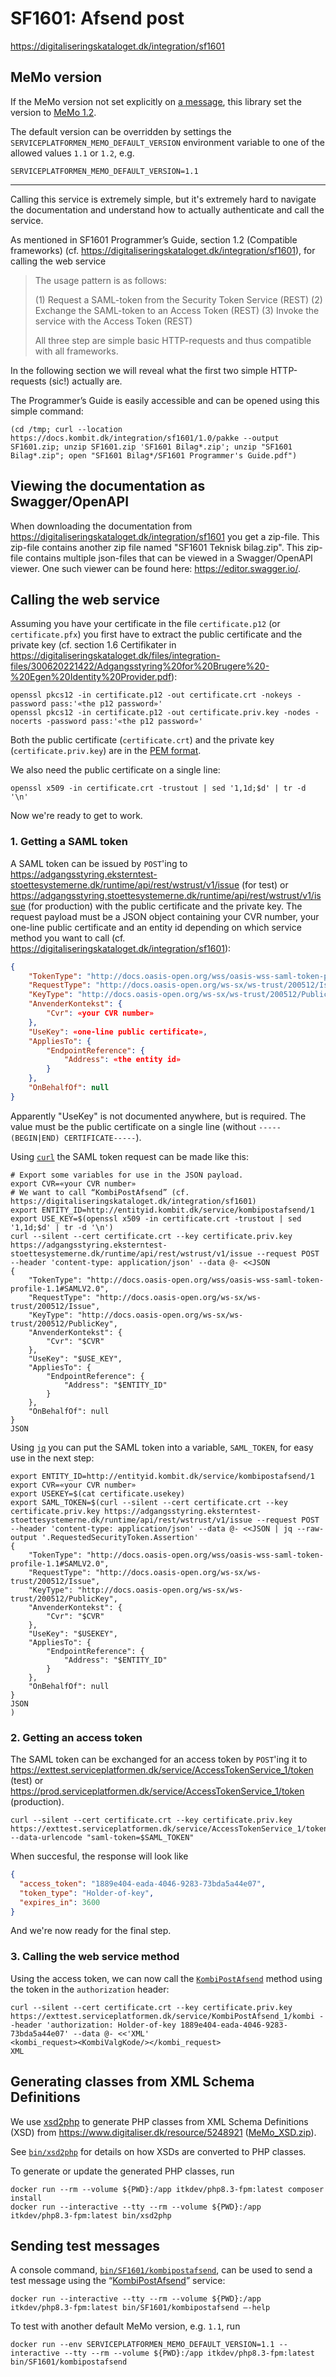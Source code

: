 # SF1601: Afsend post

<https://digitaliseringskataloget.dk/integration/sf1601>

## MeMo version

If the MeMo version not set explicitly on [a message](lib/DigitalPost/MeMo/Message.php), this library set the version to
[MeMo 1.2](https://digitaliser.dk/digital-post/nyhedsarkiv/2025/mar/lancering-af-memo-version-12).

The default version can be overridden by settings the `SERVICEPLATFORMEN_MEMO_DEFAULT_VERSION` environment variable to
one of the allowed values `1.1` or `1.2`, e.g.

``` env
SERVICEPLATFORMEN_MEMO_DEFAULT_VERSION=1.1
```

------------------------------------------------------------------------------------------------------------------------

Calling this service is extremely simple, but it's extremely hard to navigate the documentation and understand how to
actually authenticate and call the service.

As mentioned in SF1601 Programmer’s Guide, section 1.2 (Compatible frameworks) (cf.
<https://digitaliseringskataloget.dk/integration/sf1601>), for calling the web service

> The usage pattern is as follows:
>
> (1) Request a SAML-token from the Security Token Service (REST)
> (2) Exchange the SAML-token to an Access Token (REST)
> (3) Invoke the service with the Access Token (REST)
>
> All three step are simple basic HTTP-requests and thus compatible with all
> frameworks.

In the following section we will reveal what the first two simple HTTP-requests (sic!) actually are.

The Programmer’s Guide is easily accessible and can be opened using this simple command:

``` shell
(cd /tmp; curl --location https://docs.kombit.dk/integration/sf1601/1.0/pakke --output SF1601.zip; unzip SF1601.zip 'SF1601 Bilag*.zip'; unzip "SF1601 Bilag*.zip"; open "SF1601 Bilag*/SF1601 Programmer's Guide.pdf")
```

## Viewing the documentation as Swagger/OpenAPI

When downloading the documentation from <https://digitaliseringskataloget.dk/integration/sf1601> you get a zip-file.
This zip-file contains another zip file named "SF1601 Teknisk bilag.zip". This zip-file contains multiple json-files
that can be viewed in a Swagger/OpenAPI viewer. One such viewer can be found here: <https://editor.swagger.io/>.

## Calling the web service

Assuming you have your certificate in the file `certificate.p12` (or `certificate.pfx`) you first have to extract the
public certificate and the private key (cf. section 1.6 Certifikater in
<https://digitaliseringskataloget.dk/files/integration-files/300620221422/Adgangsstyring%20for%20Brugere%20-%20Egen%20Identity%20Provider.pdf>):

``` shell
openssl pkcs12 -in certificate.p12 -out certificate.crt -nokeys -password pass:'«the p12 password»'
openssl pkcs12 -in certificate.p12 -out certificate.priv.key -nodes -nocerts -password pass:'«the p12 password»'
```

Both the public certificate (`certificate.crt`) and the private key (`certificate.priv.key`) are in the [PEM
format](https://en.wikipedia.org/wiki/Privacy-Enhanced_Mail).

We also need the public certificate on a single line:

``` shell
openssl x509 -in certificate.crt -trustout | sed '1,1d;$d' | tr -d '\n'
```

Now we're ready to get to work.

### 1. Getting a SAML token

A SAML token can be issued by `POST`'ing to
<https://adgangsstyring.eksterntest-stoettesystemerne.dk/runtime/api/rest/wstrust/v1/issue> (for test) or
<https://adgangsstyring.stoettesystemerne.dk/runtime/api/rest/wstrust/v1/issue> (for production) with the public
certificate and the private key. The request payload must be a JSON object containing your CVR number, your one-line
public certificate and an entity id depending on which service method you want to call (cf.
<https://digitaliseringskataloget.dk/integration/sf1601>):

```JSON
{
    "TokenType": "http://docs.oasis-open.org/wss/oasis-wss-saml-token-profile-1.1#SAMLV2.0",
    "RequestType": "http://docs.oasis-open.org/ws-sx/ws-trust/200512/Issue",
    "KeyType": "http://docs.oasis-open.org/ws-sx/ws-trust/200512/PublicKey",
    "AnvenderKontekst": {
        "Cvr": «your CVR number»
    },
    "UseKey": «one-line public certificate»,
    "AppliesTo": {
        "EndpointReference": {
            "Address": «the entity id»
        }
    },
    "OnBehalfOf": null
}
```

Apparently "UseKey" is not documented anywhere, but is required. The value must be the public certificate on a single
line (without `-----(BEGIN|END) CERTIFICATE-----`).

Using [`curl`](https://en.wikipedia.org/wiki/CURL) the SAML token request can be made like this:

``` shell
# Export some variables for use in the JSON payload.
export CVR=«your CVR number»
# We want to call “KombiPostAfsend” (cf. https://digitaliseringskataloget.dk/integration/sf1601)
export ENTITY_ID=http://entityid.kombit.dk/service/kombipostafsend/1
export USE_KEY=$(openssl x509 -in certificate.crt -trustout | sed '1,1d;$d' | tr -d '\n')
curl --silent --cert certificate.crt --key certificate.priv.key https://adgangsstyring.eksterntest-stoettesystemerne.dk/runtime/api/rest/wstrust/v1/issue --request POST --header 'content-type: application/json' --data @- <<JSON
{
    "TokenType": "http://docs.oasis-open.org/wss/oasis-wss-saml-token-profile-1.1#SAMLV2.0",
    "RequestType": "http://docs.oasis-open.org/ws-sx/ws-trust/200512/Issue",
    "KeyType": "http://docs.oasis-open.org/ws-sx/ws-trust/200512/PublicKey",
    "AnvenderKontekst": {
        "Cvr": "$CVR"
    },
    "UseKey": "$USE_KEY",
    "AppliesTo": {
        "EndpointReference": {
            "Address": "$ENTITY_ID"
        }
    },
    "OnBehalfOf": null
}
JSON
```

Using [`jq`](https://stedolan.github.io/jq/) you can put the SAML token into a
variable, `SAML_TOKEN`, for easy use in the next step:

``` shell
export ENTITY_ID=http://entityid.kombit.dk/service/kombipostafsend/1
export CVR=«your CVR number»
export USEKEY=$(cat certificate.usekey)
export SAML_TOKEN=$(curl --silent --cert certificate.crt --key certificate.priv.key https://adgangsstyring.eksterntest-stoettesystemerne.dk/runtime/api/rest/wstrust/v1/issue --request POST --header 'content-type: application/json' --data @- <<JSON | jq --raw-output '.RequestedSecurityToken.Assertion'
{
    "TokenType": "http://docs.oasis-open.org/wss/oasis-wss-saml-token-profile-1.1#SAMLV2.0",
    "RequestType": "http://docs.oasis-open.org/ws-sx/ws-trust/200512/Issue",
    "KeyType": "http://docs.oasis-open.org/ws-sx/ws-trust/200512/PublicKey",
    "AnvenderKontekst": {
        "Cvr": "$CVR"
    },
    "UseKey": "$USEKEY",
    "AppliesTo": {
        "EndpointReference": {
            "Address": "$ENTITY_ID"
        }
    },
    "OnBehalfOf": null
}
JSON
)
```

### 2. Getting an access token

The SAML token can be exchanged for an access token by `POST`'ing it to
<https://exttest.serviceplatformen.dk/service/AccessTokenService_1/token> (test) or
<https://prod.serviceplatformen.dk/service/AccessTokenService_1/token> (production).

``` shell
curl --silent --cert certificate.crt --key certificate.priv.key https://exttest.serviceplatformen.dk/service/AccessTokenService_1/token --data-urlencode "saml-token=$SAML_TOKEN"
```

When succesful, the response will look like

```JSON
{
  "access_token": "1889e404-eada-4046-9283-73bda5a44e07",
  "token_type": "Holder-of-key",
  "expires_in": 3600
}
```

And we're now ready for the final step.

### 3. Calling the web service method

Using the access token, we can now call the [`KombiPostAfsend`](https://digitaliseringskataloget.dk/integration/sf1601)
method using the token in the `authorization` header:

``` shell
curl --silent --cert certificate.crt --key certificate.priv.key https://exttest.serviceplatformen.dk/service/KombiPostAfsend_1/kombi --header 'authorization: Holder-of-key 1889e404-eada-4046-9283-73bda5a44e07' --data @- <<'XML'
<kombi_request><KombiValgKode/></kombi_request>
XML
```

## Generating classes from XML Schema Definitions

We use [xsd2php](https://github.com/goetas-webservices/xsd2php) to generate PHP classes from XML Schema Definitions
(XSD) from <https://www.digitaliser.dk/resource/5248921>
([MeMo_XSD.zip](https://www.digitaliser.dk/resource/5248921/artefact/MeMo_XSD.zip?artefact=true&PID=6075979)).

See [`bin/xsd2php`](bin/xsd2php) for details on how XSDs are converted to PHP
classes.

To generate or update the generated PHP classes, run

``` shell
docker run --rm --volume ${PWD}:/app itkdev/php8.3-fpm:latest composer install
docker run --interactive --tty --rm --volume ${PWD}:/app itkdev/php8.3-fpm:latest bin/xsd2php
```

## Sending test messages

A console command, [`bin/SF1601/kombipostafsend`](bin/SF1601/kombipostafsend), can be used to send a test message using
the “[KombiPostAfsend](https://digitaliseringskataloget.dk/integration/sf1601#table-of-contents-1-2)” service:

``` shell
docker run --interactive --tty --rm --volume ${PWD}:/app itkdev/php8.3-fpm:latest bin/SF1601/kombipostafsend –-help
```

To test with another default MeMo version, e.g. `1.1`, run

``` shell
docker run --env SERVICEPLATFORMEN_MEMO_DEFAULT_VERSION=1.1 --interactive --tty --rm --volume ${PWD}:/app itkdev/php8.3-fpm:latest bin/SF1601/kombipostafsend
```
